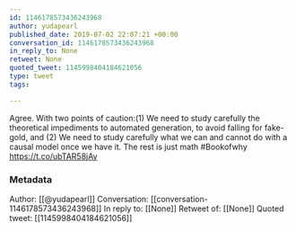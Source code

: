 ```yaml
---
id: 1146178573436243968
author: yudapearl
published_date: 2019-07-02 22:07:21 +00:00
conversation_id: 1146178573436243968
in_reply_to: None
retweet: None
quoted_tweet: 1145998404184621056
type: tweet
tags:

---
```


Agree. With two points of caution:(1) We need to study carefully the theoretical impediments to automated generation, to avoid falling for fake-gold, and (2) We need to study carefully what we can and cannot do with a causal model once we have it. The rest is just math #Bookofwhy https://t.co/ubTAR58jAy

### Metadata

Author: [[@yudapearl]]
Conversation: [[conversation-1146178573436243968]]
In reply to: [[None]]
Retweet of: [[None]]
Quoted tweet: [[1145998404184621056]]
